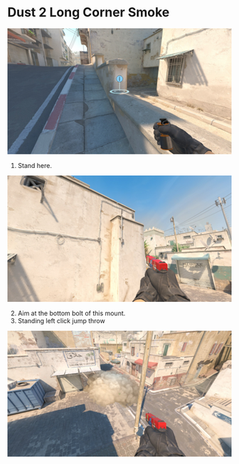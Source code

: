 # Dust 2 Long Corner Smoke

![Spot](./pos.jpg)

1. Stand here.

![Aim](./aim.jpg)

2. Aim at the bottom bolt of this mount.
3. Standing left click jump throw

![Result](./result.jpg)